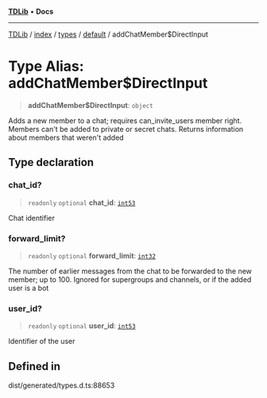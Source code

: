 [**TDLib**](../../../../../../README.md) • **Docs**

***

[TDLib](../../../../../../modules.md) / [index](../../../../../README.md) / [types](../../../README.md) / [default](../README.md) / addChatMember$DirectInput

# Type Alias: addChatMember$DirectInput

> **addChatMember$DirectInput**: `object`

Adds a new member to a chat; requires can_invite_users member right. Members can't be added to private or secret chats. Returns information about members that weren't added

## Type declaration

### chat\_id?

> `readonly` `optional` **chat\_id**: [`int53`](int53.md)

Chat identifier

### forward\_limit?

> `readonly` `optional` **forward\_limit**: [`int32`](int32.md)

The number of earlier messages from the chat to be forwarded to the new member; up to 100. Ignored for supergroups and channels, or if the added user is a bot

### user\_id?

> `readonly` `optional` **user\_id**: [`int53`](int53.md)

Identifier of the user

## Defined in

dist/generated/types.d.ts:88653
